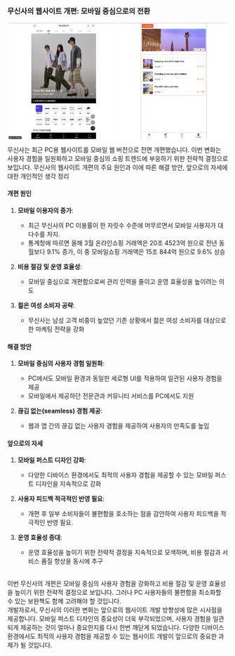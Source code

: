 ### 무신사의 웹사이트 개편: 모바일 중심으로의 전환

<p align="center">
  <img src="/public/2.png" align="center" width="49%">
  <img src="/public/1.png" align="center" width="49%">
</p>


무신사는 최근 PC용 웹사이트를 모바일 웹 버전으로 전면 개편했습니다. 이번 변화는 사용자 경험을 일원화하고 모바일 중심의 쇼핑 트렌드에 부응하기 위한 전략적 결정으로 보입니다. 무신사의 웹사이트 개편의 주요 원인과 이에 따른 해결 방안, 앞으로의 자세에 대한 개인적인 생각 정리
<br />

#### 개편 원인

1. **모바일 이용자의 증가**:

   - 최근 무신사의 PC 이용률이 한 자릿수 수준에 머무르면서 모바일 사용자가 대다수를 차지.
   - 통계청에 따르면 올해 3월 온라인쇼핑 거래액은 20조 4523억 원으로 전년 동월보다 9.1% 증가, 이 중 모바일쇼핑 거래액은 15조 844억 원으로 9.6% 상승
     <br />

2. **비용 절감 및 운영 효율성**:

   - 모바일 중심으로 개편함으로써 관리 인력을 줄이고 운영 효율성을 높이려는 의도
     <br />

3. **젊은 여성 소비자 공략**:
   - 무신사는 남성 고객 비중이 높았던 기존 상황에서 젊은 여성 소비자를 대상으로 한 마케팅 전략을 강화
     <br />

#### 해결 방안

1. **모바일 중심의 사용자 경험 일원화**:

   - PC에서도 모바일 환경과 동일한 세로형 UI를 적용하여 일관된 사용자 경험을 제공
   - 모바일에서 제공하던 전문관과 커뮤니티 서비스를 PC에서도 지원
     <br />

2. **끊김 없는(seamless) 경험 제공**:
   - 웹과 앱 간의 끊김 없는 사용자 경험을 제공하여 사용자의 만족도를 높임
     <br />

#### 앞으로의 자세

1. **모바일 퍼스트 디자인 강화**:

   - 다양한 디바이스 환경에서도 최적의 사용자 경험을 제공할 수 있는 모바일 퍼스트 디자인을 지속적으로 강화
     <br />

2. **사용자 피드백 적극적인 반영 필요**:

   - 개편 후 일부 소비자들이 불편함을 호소하는 점을 감안하여 사용자 피드백을 적극적인 반영 필요.
     <br />

3. **운영 효율성 증대**:

   - 운영 효율성을 높이기 위한 전략적 결정을 지속적으로 모색하며, 비용 절감과 서비스 품질 향상을 동시에 추구
     <br /> <br />

이번 무신사의 개편은 모바일 중심의 사용자 경험을 강화하고 비용 절감 및 운영 효율성을 높이기 위한 전략적 결정으로 보입니다. 그러나 PC 사용자들의 불편함을 최소화할 수 있는 보완책도 함께 고려해야 할 것입니다.
<br />
개발자로서, 무신사의 이러한 변화는 앞으로의 웹사이트 개발 방향성에 많은 시사점을 제공합니다. 모바일 퍼스트 디자인의 중요성이 더욱 부각되었으며, 사용자 경험을 일관되게 제공하는 것이 얼마나 중요한지를 다시 한번 깨닫게 되었습니다. 다양한 디바이스 환경에서도 최적의 사용자 경험을 제공할 수 있는 웹사이트 개발이 앞으로의 중요한 과제가 될 것입니다.
